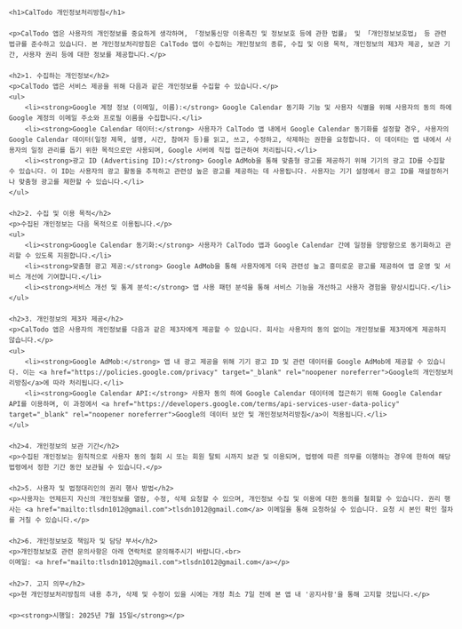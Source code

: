 <html lang="ko">
<head>
    <meta charset="UTF-8">
    <meta name="viewport" content="width=device-width, initial-scale=1.0">
    <title>To-Do with Google Calendar 개인정보처리방침</title>
    <style>
        body {
            font-family: 'Malgun Gothic', 'Apple SD Gothic Neo', sans-serif;
            line-height: 1.6;
            margin: 20px auto;
            max-width: 800px;
            padding: 0 15px;
            color: #333;
        }
        h1 {
            color: #2c3e50;
            text-align: center;
            margin-bottom: 40px;
        }
        h2 {
            color: #34495e;
            margin-top: 30px;
            border-bottom: 1px solid #eee;
            padding-bottom: 5px;
        }
        p {
            margin-bottom: 10px;
        }
        ul {
            list-style-type: disc;
            margin-left: 20px;
            margin-bottom: 15px;
        }
        ul li {
            margin-bottom: 8px;
        }
        a {
            color: #3498db;
            text-decoration: none;
        }
        a:hover {
            text-decoration: underline;
        }
        strong {
            color: #2980b9;
        }
    </style>
</head>
<body>

    <h1>CalTodo 개인정보처리방침</h1>

    <p>CalTodo 앱은 사용자의 개인정보를 중요하게 생각하며, 「정보통신망 이용촉진 및 정보보호 등에 관한 법률」 및 「개인정보보호법」 등 관련 법규를 준수하고 있습니다. 본 개인정보처리방침은 CalTodo 앱이 수집하는 개인정보의 종류, 수집 및 이용 목적, 개인정보의 제3자 제공, 보관 기간, 사용자 권리 등에 대한 정보를 제공합니다.</p>

    <h2>1. 수집하는 개인정보</h2>
    <p>CalTodo 앱은 서비스 제공을 위해 다음과 같은 개인정보를 수집할 수 있습니다.</p>
    <ul>
        <li><strong>Google 계정 정보 (이메일, 이름):</strong> Google Calendar 동기화 기능 및 사용자 식별을 위해 사용자의 동의 하에 Google 계정의 이메일 주소와 프로필 이름을 수집합니다.</li>
        <li><strong>Google Calendar 데이터:</strong> 사용자가 CalTodo 앱 내에서 Google Calendar 동기화를 설정할 경우, 사용자의 Google Calendar 데이터(일정 제목, 설명, 시간, 참여자 등)를 읽고, 쓰고, 수정하고, 삭제하는 권한을 요청합니다. 이 데이터는 앱 내에서 사용자의 일정 관리를 돕기 위한 목적으로만 사용되며, Google 서버에 직접 접근하여 처리됩니다.</li>
        <li><strong>광고 ID (Advertising ID):</strong> Google AdMob을 통해 맞춤형 광고를 제공하기 위해 기기의 광고 ID를 수집할 수 있습니다. 이 ID는 사용자의 광고 활동을 추적하고 관련성 높은 광고를 제공하는 데 사용됩니다. 사용자는 기기 설정에서 광고 ID를 재설정하거나 맞춤형 광고를 제한할 수 있습니다.</li>
    </ul>

    <h2>2. 수집 및 이용 목적</h2>
    <p>수집된 개인정보는 다음 목적으로 이용됩니다.</p>
    <ul>
        <li><strong>Google Calendar 동기화:</strong> 사용자가 CalTodo 앱과 Google Calendar 간에 일정을 양방향으로 동기화하고 관리할 수 있도록 지원합니다.</li>
        <li><strong>맞춤형 광고 제공:</strong> Google AdMob을 통해 사용자에게 더욱 관련성 높고 흥미로운 광고를 제공하여 앱 운영 및 서비스 개선에 기여합니다.</li>
        <li><strong>서비스 개선 및 통계 분석:</strong> 앱 사용 패턴 분석을 통해 서비스 기능을 개선하고 사용자 경험을 향상시킵니다.</li>
    </ul>

    <h2>3. 개인정보의 제3자 제공</h2>
    <p>CalTodo 앱은 사용자의 개인정보를 다음과 같은 제3자에게 제공할 수 있습니다. 회사는 사용자의 동의 없이는 개인정보를 제3자에게 제공하지 않습니다.</p>
    <ul>
        <li><strong>Google AdMob:</strong> 앱 내 광고 제공을 위해 기기 광고 ID 및 관련 데이터를 Google AdMob에 제공할 수 있습니다. 이는 <a href="https://policies.google.com/privacy" target="_blank" rel="noopener noreferrer">Google의 개인정보처리방침</a>에 따라 처리됩니다.</li>
        <li><strong>Google Calendar API:</strong> 사용자 동의 하에 Google Calendar 데이터에 접근하기 위해 Google Calendar API를 이용하며, 이 과정에서 <a href="https://developers.google.com/terms/api-services-user-data-policy" target="_blank" rel="noopener noreferrer">Google의 데이터 보안 및 개인정보처리방침</a>이 적용됩니다.</li>
    </ul>

    <h2>4. 개인정보의 보관 기간</h2>
    <p>수집된 개인정보는 원칙적으로 사용자 동의 철회 시 또는 회원 탈퇴 시까지 보관 및 이용되며, 법령에 따른 의무를 이행하는 경우에 한하여 해당 법령에서 정한 기간 동안 보관될 수 있습니다.</p>

    <h2>5. 사용자 및 법정대리인의 권리 행사 방법</h2>
    <p>사용자는 언제든지 자신의 개인정보를 열람, 수정, 삭제 요청할 수 있으며, 개인정보 수집 및 이용에 대한 동의를 철회할 수 있습니다. 권리 행사는 <a href="mailto:tlsdn1012@gmail.com">tlsdn1012@gmail.com</a> 이메일을 통해 요청하실 수 있습니다. 요청 시 본인 확인 절차를 거칠 수 있습니다.</p>

    <h2>6. 개인정보보호 책임자 및 담당 부서</h2>
    <p>개인정보보호 관련 문의사항은 아래 연락처로 문의해주시기 바랍니다.<br>
    이메일: <a href="mailto:tlsdn1012@gmail.com">tlsdn1012@gmail.com</a></p>

    <h2>7. 고지 의무</h2>
    <p>현 개인정보처리방침의 내용 추가, 삭제 및 수정이 있을 시에는 개정 최소 7일 전에 본 앱 내 '공지사항'을 통해 고지할 것입니다.</p>

    <p><strong>시행일: 2025년 7월 15일</strong></p>

</body>
</html>
